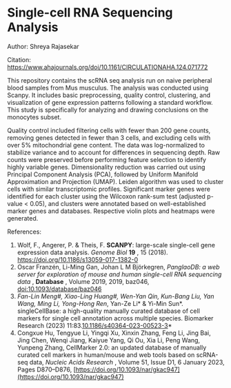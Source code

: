 # Single-cell RNA Sequencing Analysis

Author: Shreya Rajasekar 

Citation: https://www.ahajournals.org/doi/10.1161/CIRCULATIONAHA.124.071772  

This repository contains the scRNA seq analysis run on naive peripheral blood samples from Mus musculus. The analysis was conducted using Scanpy. It includes basic preprocessing, quality control, clustering, and visualization of gene expression patterns following a standard workflow. This study is specifically for analyzing and drawing conclusions on the monocytes subset.

Quality control included filtering cells with fewer than 200 gene counts, removing genes detected in fewer than 3 cells, and excluding cells with over 5% mitochondrial gene content. The data was log-normalized to stabilize variance and to account for differences in sequencing depth. Raw counts were preserved before performing feature selection to identify highly variable genes. Dimensionality reduction was carried out using Principal Component Analysis (PCA), followed by Uniform Manifold Approximation and Projection (UMAP). Leiden algorithm was used to cluster cells with similar transcriptomic profiles. Significant marker genes were identified for each cluster using the Wilcoxon rank-sum test (adjusted p-value < 0.05), and clusters were annotated based on well-established marker genes and databases. Respective violin plots and heatmaps were generated.

References:

1. Wolf, F., Angerer, P. & Theis, F. **SCANPY**: large-scale single-cell gene expression data analysis. *Genome Biol*  **19** , 15 (2018). https://doi.org/10.1186/s13059-017-1382-0 
2. Oscar Franzén, Li-Ming Gan, Johan L M Björkegren,  *PanglaoDB: a web server for exploration of mouse and human single-cell RNA sequencing data* ,  **Database** , Volume 2019, 2019, baz046, [doi:10.1093/database/baz046](https://academic.oup.com/database/article/doi/10.1093/database/baz046/5427041)
3. *Fan-Lin Meng#, Xiao-Ling Huang#, Wen-Yan Qin, Kun-Bang Liu, Yan Wang, Ming Li, Yong-Hong Ren*, Yan-Ze Li* & Yi-Min Sun*. singleCellBase: a high-quality manually curated database of cell markers for single cell annotation across multiple species. Biomarker Research (2023) 11:83.[10.1186/s40364-023-00523-3](https://biomarkerres.biomedcentral.com/articles/10.1186/s40364-023-00523-3)*
4. Congxue Hu, Tengyue Li, Yingqi Xu, Xinxin Zhang, Feng Li, Jing Bai, Jing Chen, Wenqi Jiang, Kaiyue Yang, Qi Ou, Xia Li, Peng Wang, Yunpeng Zhang, CellMarker 2.0: an updated database of manually curated cell markers in human/mouse and web tools based on scRNA-seq data,  *Nucleic Acids Research* , Volume 51, Issue D1, 6 January 2023, Pages D870–D876, [https://doi.org/10.1093/nar/gkac947](https://doi.org/10.1093/nar/gkac947)
